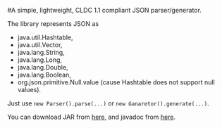 #A simple, lightweight, CLDC 1.1 compliant JSON parser/generator.

The library represents JSON as
* 	java.util.Hashtable,
* 	java.util.Vector,
* 	java.lang.String,
* 	java.lang.Long,
* 	java.lang.Double,   
* 	java.lang.Boolean,
* 	org.json.primitive.Null.value (cause Hashtable does not support null values).


Just use `new Parser().parse(...)` or `new Ganaretor().generate(...)`.

You can download JAR from <a href="https://drive.google.com/file/d/0B4pyOjYhl3mecG9wOVEtVWFndnc/edit?usp=sharing">here</a>, and javadoc from 
<a href="https://drive.google.com/file/d/0B4pyOjYhl3meLWtQZXpQMWxtX2M/edit?usp=sharing">here</a>.
